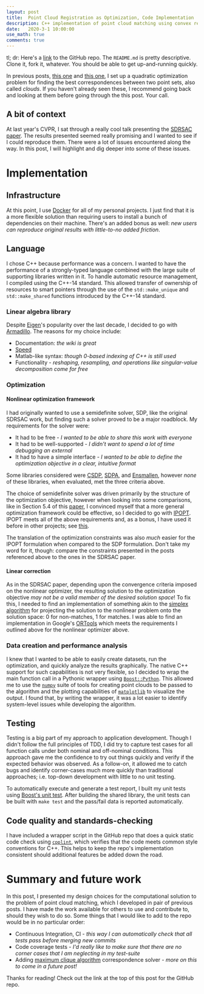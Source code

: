 ```yaml
---
layout: post
title:  Point Cloud Registration as Optimization, Code Implementation
description: C++ implementation of point cloud matching using convex relaxation.
date:   2020-3-1 10:00:00
use_math: true
comments: true
---
```


tl; dr:  Here's a [link](https://github.com/jwdinius/point-registration-with-relaxation) to the GitHub repo.  The `README.md` is pretty descriptive.  Clone it, fork it, whatever.  You should be able to get up-and-running quickly.

In previous posts, [this one](https://jwdinius.github.io/blog/2019/point-match/) and [this one](https://jwdinius.github.io/blog/2019/point-match-cont/), I set up a quadratic optimization problem for finding the best correspondences between two point sets, also called _clouds_.  If you haven't already seen these, I recommend going back and looking at them before going through the this post.  Your call.

## A bit of context
At last year's CVPR, I sat through a really cool talk presenting the [SDRSAC paper](https://arxiv.org/abs/1904.03483).  The results presented seemed really promising and I wanted to see if I could reproduce them.  There were a lot of issues encountered along the way.  In this post, I will highlight and dig deeper into some of these issues.

# Implementation

## Infrastructure
At this point, I use [Docker](www.docker.com) for all of my personal projects.  I just find that it is a more flexible solution than requiring users to install a bunch of dependencies on their machine.  There's an added bonus as well:  _new users can reproduce original results with little-to-no added friction_.

## Language
I chose C++ because performance was a concern.  I wanted to have the performance of a strongly-typed language combined with the large suite of supporting libraries written in it.  To handle automatic resource management, I compiled using the C++-14 standard.  This allowed transfer of ownership of resources to smart pointers through the use of the `std::make_unique` and `std::make_shared` functions introduced by the C++-14 standard.

### Linear algebra library
Despite [Eigen](http://eigen.tuxfamily.org/index.php?title=Main_Page)'s popularity over the last decade, I decided to go with [Armadillo](http://arma.sourceforge.net/).  The reasons for my choice include:

* Documentation: _the wiki is great_
* [Speed](http://nghiaho.com/?p=1726)
* Matlab-like syntax: _though 0-based indexing of C++ is still used_
* Functionality - _reshaping, resampling, and operations like singular-value decomposition come for free_

### Optimization

#### Nonlinear optimization framework
I had originally wanted to use a semidefinite solver, SDP,  like the original SDRSAC work, but finding such a solver proved to be a major roadblock.  My requirements for the solver were:

* It had to be free - _I wanted to be able to share this work with everyone_
* It had to be well-supported - _I didn't want to spend a lot of time debugging an external_
* It had to have a simple interface - _I wanted to be able to define the optimization objective in a clear, intuitive format_

Some libraries considered were [CSDP](https://github.com/coin-or/Csdp/wiki), [SDPA](http://sdpa.sourceforge.net/), and [Ensmallen](http://ensmallen.org/), however _none_ of these libraries, when evaluated, met the three criteria above.

The choice of semidefinite solver was driven primarily by the structure of the optimization objective, however when looking into some comparisons, like in Section 5.4 of this [paper](http://citeseerx.ist.psu.edu/viewdoc/download?doi=10.1.1.140.910&rep=rep1&type=pdf), I convinced myself that a more general optimization framework could be effective, so I decided to go with [IPOPT](https://coin-or.github.io/Ipopt/).  IPOPT meets all of the above requirements and, as a bonus, I have used it before in other projects; see [this](https://jwdinius.github.io/blog/2018/udacity_sdcnd/).

The translation of the optimization constraints was also _much_ easier for the IPOPT formulation when compared to the SDP formulation.  Don't take my word for it, though:  compare the constraints presented in the posts referenced above to the ones in the SDRSAC paper.

#### Linear correction
As in the SDRSAC paper, depending upon the convergence criteria imposed on the nonlinear optimizer, the resulting solution to the optimization objective _may not be a valid member of the desired solution space_!  To fix this, I needed to find an implementation of something akin to the [simplex algorithm](http://fourier.eng.hmc.edu/e176/lectures/NM/node32.html) for projecting the solution to the nonlinear problem onto the solution space: 0 for non-matches, 1 for matches.  I was able to find an implementation in Google's [ORTools](https://developers.google.com/optimization/lp/lp) which meets the requirements I outlined above for the nonlinear optimizer above.

### Data creation and performance analysis
I knew that I wanted to be able to easily create datasets, run the optimization, and quickly analyze the results graphically.  The native C++ support for such capabilities is not very flexible, so I decided to wrap the main function call in a Pythonic wrapper using [`Boost::Python`](https://www.boost.org/doc/libs/1_70_0/libs/python/doc/html/index.html).  This allowed me to use the [`numpy`](https://numpy.org/) suite of tools for creating point clouds to be passed to the algorithm and the plotting capabilities of [`matplotlib`](https://matplotlib.org/) to visualize the output.  I found that, by writing the wrapper, it was a lot easier to identify system-level issues while developing the algorithm.

## Testing
Testing is a big part of my approach to application development.  Though I didn't follow the full principles of TDD, I did try to capture test cases for all function calls under both nominal and off-nominal conditions.  This approach gave me the confidence to try out things quickly and verify if the expected behavior was observed.  As a follow-on, it allowed me to catch bugs and identify corner-cases much more quickly than traditional approaches; i.e. top-down development with little to no unit testing.

To automatically execute and generate a test report, I built my unit tests using [Boost's unit test](https://www.boost.org/doc/libs/1_45_0/libs/test/doc/html/utf.html).  After building the shared library, the unit tests can be built with `make test` and the pass/fail data is reported automatically. 

## Code quality and standards-checking
I have included a wrapper script in the GitHub repo that does a quick static code check using [`cpplint`](https://github.com/cpplint/cpplint), which verifies that the code meets common style conventions for C++.  This helps to keep the repo's implementation consistent should additional features be added down the road.

# Summary and future work
In this post, I presented my design choices for the computational solution to the problem of point cloud matching, which I developed in pair of previous posts.  I have made the work available for others to use and contribute to, should they wish to do so.  Some things that I would like to add to the repo would be in no particular order:

* Continuous Integration, CI - _this way I can automatically check that all tests pass before merging new commits_
* Code coverage tests - _I'd really like to make sure that there are no corner cases that I am neglecting in my test-suite_
* Adding [maximum clique algorithm](https://en.wikipedia.org/wiki/Clique_problem#Finding_maximum_cliques_in_arbitrary_graphs) correspondence solver - _more on this to come in a future post!_

Thanks for reading!  Check out the link at the top of this post for the GitHub repo.
